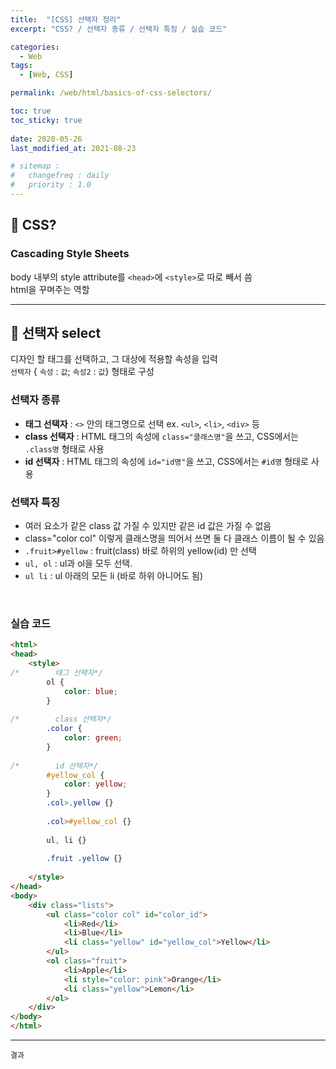 ```yaml
---
title:  "[CSS] 선택자 정리"
excerpt: "CSS? / 선택자 종류 / 선택자 특징 / 실습 코드"

categories:
  - Web
tags:
  - [Web, CSS]

permalink: /web/html/basics-of-css-selectors/

toc: true
toc_sticky: true
 
date: 2020-05-26
last_modified_at: 2021-08-23

# sitemap :
#   changefreq : daily
#   priority : 1.0
---
```


## 🦥 CSS?
### Cascading Style Sheets
body 내부의 style attribute를 `<head>`에 `<style>`로 따로 빼서 씀<br>
html을 꾸며주는 역할

***

## 🦥 선택자 select
디자인 할 태그를 선택하고, 그 대상에 적용할 속성을 입력<br>
`선택자` { `속성` : `값`; `속성2` : `값`} 형태로 구성

### 선택자 종류
- **태그 선택자** : `<>` 안의 태그명으로 선택 ex. `<ul>`, `<li>`, `<div>` 등
- **class 선택자** : HTML 태그의 속성에 `class="클래스명"`을 쓰고, CSS에서는 `.class명` 형태로 사용
- **id 선택자** : HTML 태그의 속성에 `id="id명"`을 쓰고, CSS에서는 `#id명` 형태로 사용


### 선택자 특징
- 여러 요소가 같은 class 값 가질 수 있지만 같은 id 값은 가질 수 없음
- class="color col" 이렇게 클래스명을 띄어서 쓰면 둘 다 클래스 이름이 될 수 있음
- `.fruit>#yellow` : fruit(class) 바로 하위의 yellow(id) 만 선택
- `ul, ol` : ul과 ol을 모두 선택.
- `ul li` : ul 아래의 모든 li (바로 하위 아니어도 됨)

<br>

### 실습 코드

```html
<html>
<head>
    <style>
/*        태그 선택자*/
        ol {
            color: blue;
        }
        
/*        class 선택자*/
        .color {
            color: green;
        }
        
/*        id 선택자*/
        #yellow_col {
            color: yellow;
        }
        .col>.yellow {}
    
        .col>#yellow_col {}
    
        ul, li {}
        
        .fruit .yellow {}
        
    </style>
</head>
<body>
    <div class="lists">
        <ul class="color col" id="color_id">
            <li>Red</li>
            <li>Blue</li>
            <li class="yellow" id="yellow_col">Yellow</li>
        </ul>
        <ol class="fruit">
            <li>Apple</li>
            <li style="color: pink">Orange</li>
            <li class="yellow">Lemon</li>
        </ol>
    </div>
</body>
</html>
```
***

`결과`
<html>
<head>
    <style>
/*        태그 선택자*/
        ol {
            color: blue;
        }
        
/*        class 선택자*/
        .color {
            color: green;
        }
        
/*        id 선택자*/
        #yellow_col {
            color: yellow;
        }
        .col>.yellow {}
    
        .col>#yellow_col {}
    
        ul, li {}
        
        .fruit .yellow {}
        
    </style>
</head>
<body>
    <div class="lists">
        <ul class="color col" id="color_id">
            <li>Red</li>
            <li>Blue</li>
            <li class="yellow" id="yellow_col">Yellow</li>
        </ul>
        <ol class="fruit">
            <li>Apple</li>
            <li style="color: pink">Orange</li>
            <li class="yellow">Lemon</li>
        </ol>
    </div>
</body>
</html>

### 참고
선택자 공부하기 좋은 사이트 [링크](http://flukeout.github.io/)